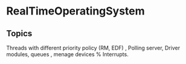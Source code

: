 # RealTimeOperatingSystem

## Topics

Threads with different priority policy (RM, EDF) , Polling server, Driver modules, queues , menage devices % Interrupts.
